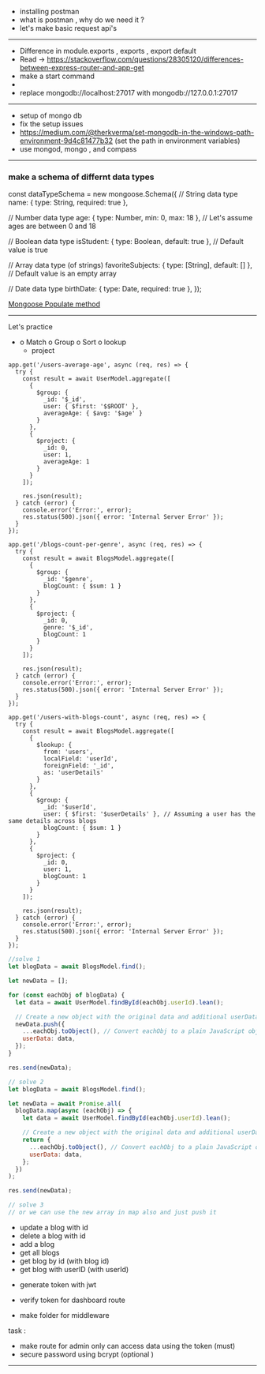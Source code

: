- installing postman
- what is postman , why do we need it ?
- let's make basic request api's

---

- Difference in module.exports , exports , export default
- Read -> https://stackoverflow.com/questions/28305120/differences-between-express-router-and-app-get
- make a start command
-
- replace
  mongodb://localhost:27017 with mongodb://127.0.0.1:27017

---

- setup of mongo db
- fix the setup issues
- https://medium.com/@therkverma/set-mongodb-in-the-windows-path-environment-9d4c81477b32
  (set the path in environment variables)
- use mongod, mongo , and compass

---

### make a schema of differnt data types

const dataTypeSchema = new mongoose.Schema({
// String data type
name: { type: String, required: true },

// Number data type
age: { type: Number, min: 0, max: 18 }, // Let's assume ages are between 0 and 18

// Boolean data type
isStudent: { type: Boolean, default: true }, // Default value is true

// Array data type (of strings)
favoriteSubjects: { type: [String], default: [] }, // Default value is an empty array

// Date data type
birthDate: { type: Date, required: true },
});

<!-- please read this  -->

[Mongoose Populate method](https://mongoosejs.com/docs/populate.html#populate-virtuals)

---

Let's practice

- o Match
  o Group
  o Sort
  o lookup
  - project

```
app.get('/users-average-age', async (req, res) => {
  try {
    const result = await UserModel.aggregate([
      {
        $group: {
          _id: '$_id',
          user: { $first: '$$ROOT' },
          averageAge: { $avg: '$age' }
        }
      },
      {
        $project: {
          _id: 0,
          user: 1,
          averageAge: 1
        }
      }
    ]);

    res.json(result);
  } catch (error) {
    console.error('Error:', error);
    res.status(500).json({ error: 'Internal Server Error' });
  }
});

```

```
app.get('/blogs-count-per-genre', async (req, res) => {
  try {
    const result = await BlogsModel.aggregate([
      {
        $group: {
          _id: '$genre',
          blogCount: { $sum: 1 }
        }
      },
      {
        $project: {
          _id: 0,
          genre: '$_id',
          blogCount: 1
        }
      }
    ]);

    res.json(result);
  } catch (error) {
    console.error('Error:', error);
    res.status(500).json({ error: 'Internal Server Error' });
  }
});

```

```
app.get('/users-with-blogs-count', async (req, res) => {
  try {
    const result = await BlogsModel.aggregate([
      {
        $lookup: {
          from: 'users',
          localField: 'userId',
          foreignField: '_id',
          as: 'userDetails'
        }
      },
      {
        $group: {
          _id: '$userId',
          user: { $first: '$userDetails' }, // Assuming a user has the same details across blogs
          blogCount: { $sum: 1 }
        }
      },
      {
        $project: {
          _id: 0,
          user: 1,
          blogCount: 1
        }
      }
    ]);

    res.json(result);
  } catch (error) {
    console.error('Error:', error);
    res.status(500).json({ error: 'Internal Server Error' });
  }
});

```

```js
//solve 1
let blogData = await BlogsModel.find();

let newData = [];

for (const eachObj of blogData) {
  let data = await UserModel.findById(eachObj.userId).lean();

  // Create a new object with the original data and additional userData
  newData.push({
    ...eachObj.toObject(), // Convert eachObj to a plain JavaScript object
    userData: data,
  });
}

res.send(newData);

// solve 2
let blogData = await BlogsModel.find();

let newData = await Promise.all(
  blogData.map(async (eachObj) => {
    let data = await UserModel.findById(eachObj.userId).lean();

    // Create a new object with the original data and additional userData
    return {
      ...eachObj.toObject(), // Convert eachObj to a plain JavaScript object
      userData: data,
    };
  })
);

res.send(newData);

// solve 3
// or we can use the new array in map also and just push it
```

<!-- Api in blog  -->

- update a blog with id
- delete a blog with id
- add a blog
- get all blogs
- get blog by id (with blog id)
- get blog with userID (with userId)

<!-- what to do  -->

- generate token with jwt
- verify token for dashboard route

- make folder for middleware

task :

- make route for admin only can access data using the token (must)
- secure password using bcrypt (optional )

---
